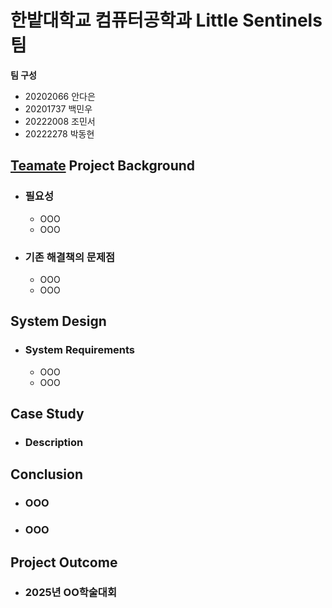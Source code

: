 # 한밭대학교 컴퓨터공학과 Little Sentinels팀

**팀 구성**
- 20202066 안다은
- 20201737 백민우
- 20222008 조민서
- 20222278 박동현

## <u>Teamate</u> Project Background
- ### 필요성
  - OOO
  - OOO
- ### 기존 해결책의 문제점
  - OOO
  - OOO
  
## System Design
  - ### System Requirements
    - OOO
    - OOO
    
## Case Study
  - ### Description
  
  
## Conclusion
  - ### OOO
  - ### OOO
  
## Project Outcome
- ### 2025년 OO학술대회 
